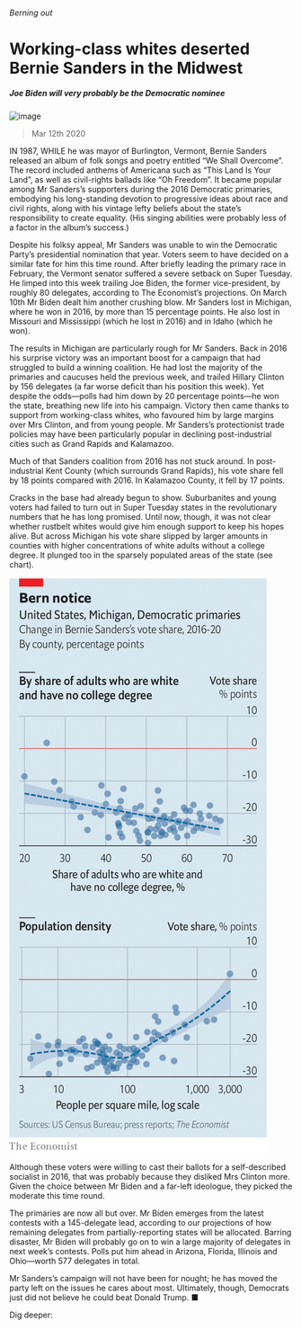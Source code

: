 ###### Berning out

# Working-class whites deserted Bernie Sanders in the Midwest 

##### Joe Biden will very probably be the Democratic nominee 

![image](images/20200314_USP004_1.jpg) 

> Mar 12th 2020 

IN 1987, WHILE he was mayor of Burlington, Vermont, Bernie Sanders released an album of folk songs and poetry entitled “We Shall Overcome”. The record included anthems of Americana such as “This Land Is Your Land”, as well as civil-rights ballads like “Oh Freedom”. It became popular among Mr Sanders’s supporters during the 2016 Democratic primaries, embodying his long-standing devotion to progressive ideas about race and civil rights, along with his vintage lefty beliefs about the state’s responsibility to create equality. (His singing abilities were probably less of a factor in the album’s success.)

Despite his folksy appeal, Mr Sanders was unable to win the Democratic Party’s presidential nomination that year. Voters seem to have decided on a similar fate for him this time round. After briefly leading the primary race in February, the Vermont senator suffered a severe setback on Super Tuesday. He limped into this week trailing Joe Biden, the former vice-president, by roughly 80 delegates, according to The Economist’s projections. On March 10th Mr Biden dealt him another crushing blow. Mr Sanders lost in Michigan, where he won in 2016, by more than 15 percentage points. He also lost in Missouri and Mississippi (which he lost in 2016) and in Idaho (which he won).


The results in Michigan are particularly rough for Mr Sanders. Back in 2016 his surprise victory was an important boost for a campaign that had struggled to build a winning coalition. He had lost the majority of the primaries and caucuses held the previous week, and trailed Hillary Clinton by 156 delegates (a far worse deficit than his position this week). Yet despite the odds—polls had him down by 20 percentage points—he won the state, breathing new life into his campaign. Victory then came thanks to support from working-class whites, who favoured him by large margins over Mrs Clinton, and from young people. Mr Sanders’s protectionist trade policies may have been particularly popular in declining post-industrial cities such as Grand Rapids and Kalamazoo.

Much of that Sanders coalition from 2016 has not stuck around. In post-industrial Kent County (which surrounds Grand Rapids), his vote share fell by 18 points compared with 2016. In Kalamazoo County, it fell by 17 points.

Cracks in the base had already begun to show. Suburbanites and young voters had failed to turn out in Super Tuesday states in the revolutionary numbers that he has long promised. Until now, though, it was not clear whether rustbelt whites would give him enough support to keep his hopes alive. But across Michigan his vote share slipped by larger amounts in counties with higher concentrations of white adults without a college degree. It plunged too in the sparsely populated areas of the state (see chart).

![image](images/20200314_USC672_1.png) 


Although these voters were willing to cast their ballots for a self-described socialist in 2016, that was probably because they disliked Mrs Clinton more. Given the choice between Mr Biden and a far-left ideologue, they picked the moderate this time round.

The primaries are now all but over. Mr Biden emerges from the latest contests with a 145-delegate lead, according to our projections of how remaining delegates from partially-reporting states will be allocated. Barring disaster, Mr Biden will probably go on to win a large majority of delegates in next week’s contests. Polls put him ahead in Arizona, Florida, Illinois and Ohio—worth 577 delegates in total.

Mr Sanders’s campaign will not have been for nought; he has moved the party left on the issues he cares about most. Ultimately, though, Democrats just did not believe he could beat Donald Trump. ■

Dig deeper:


